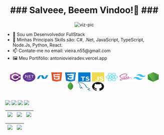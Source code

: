 <h1 align="center">### Salveee, Beeem Vindoo!👋 ###</h1>

<div align="center">
  <img margin="10" align="center" alt="viz-pic" height="200" width="480" src="https://cdn.discordapp.com/attachments/703646137663619152/989939908179288134/yodinha.gif">
</div>

<ul>
<li>🔭 Sou um Desenvolvedor FullStack</li>
<li>🌱 Minhas Principais Skills são: C#, .Net, JavaScript, TypeScript, Node.Js, Python, React.</li>
<li>📫 Contate-me no email: vieira.n55@gmail.com</li>
<li>🖼️ Meu Portifólio: antoniovieiradev.vercel.app </li>
</ul>
  
<div style="display: inline_block" align="center"><br>

  
  
  <img align="center" alt="viz-HTML" height="30" width="40" src="https://github.com/devicons/devicon/blob/master/icons/csharp/csharp-original.svg">
  <img align="center" alt="viz-HTML" height="30" width="40" src="https://github.com/devicons/devicon/blob/master/icons/dotnetcore/dotnetcore-original.svg">
  <img align="center" alt="viz-HTML" height="30" width="40" src="https://github.com/devicons/devicon/blob/master/icons/dot-net/dot-net-original.svg">
  <img align="center" alt="viz-HTML" height="30" width="40" src="https://raw.githubusercontent.com/devicons/devicon/master/icons/html5/html5-original.svg">
  <img align="center" alt="viz-CSS" height="30" width="40" src="https://raw.githubusercontent.com/devicons/devicon/master/icons/css3/css3-original.svg">
  <img align="center" alt="viz-Ts" height="30" width="40" src="https://raw.githubusercontent.com/devicons/devicon/master/icons/typescript/typescript-plain.svg">
  <img align="center" alt="viz-Js" height="30" width="40" src="https://raw.githubusercontent.com/devicons/devicon/master/icons/javascript/javascript-plain.svg">
  <img align="center" alt="viz-React" height="30" width="40" src="https://raw.githubusercontent.com/devicons/devicon/master/icons/react/react-original.svg">
  <img align="center" alt="viz-Sass" height="30" width="40" src="https://github.com/devicons/devicon/blob/master/icons/sass/sass-original.svg">
  <img align="center" alt="viz-Tail" height="30" width="40" src="https://github.com/devicons/devicon/blob/master/icons/tailwindcss/tailwindcss-plain.svg">
  <img align="center" alt="viz-Node" height="30" width="40" src="https://github.com/devicons/devicon/blob/master/icons/nodejs/nodejs-original.svg">
  <img align="center" alt="viz-Mongo" height="30" width="40" src="https://github.com/devicons/devicon/blob/master/icons/mongodb/mongodb-original.svg">
  <img align="center" alt="viz-Sql" height="30" width="40" src="https://github.com/devicons/devicon/blob/master/icons/mysql/mysql-original.svg">
  <img align="center" alt="viz-Git" height="30" width="40" src="https://github.com/devicons/devicon/blob/master/icons/github/github-original.svg">
  
</div>
  
  ##
  
  <div>
  <a href="https://instagram.com/al_vieirah" target="_blank"><img src="https://img.shields.io/badge/-Instagram-%23E4405F?style=for-the-badge&logo=instagram&logoColor=white" target="_blank"></a>
    <a href="https://twitter.com/catar_sy" target="_blank"><img src="https://img.shields.io/badge/Twitter-1DA1F2?style=for-the-badge&logo=twitter&logoColor=white" target="_blank"></a> 
  <a href = "mailto:contatovieira.n55@gmail.com"><img src="https://img.shields.io/badge/-Gmail-%23333?style=for-the-badge&logo=gmail&logoColor=white" target="_blank"></a>
  <a href="https://www.linkedin.com/in/antoniov55" target="_blank"><img src="https://img.shields.io/badge/-LinkedIn-%230077B5?style=for-the-badge&logo=linkedin&logoColor=white" target="_blank"></a>   
  </div>
  

| ![](http://github-profile-summary-cards.vercel.app/api/cards/stats?username=vieiran55&theme=nord_dark) | ![](http://github-profile-summary-cards.vercel.app/api/cards/repos-per-language?username=vieiran55&hide=Html&theme=nord_dark) | ![](http://github-profile-summary-cards.vercel.app/api/cards/most-commit-language?username=vieiran55&theme=nord_dark) |
| :-: | :-: | :-: |

| ![](http://github-profile-summary-cards.vercel.app/api/cards/profile-details?username=vieiran55&theme=nord_dark) | ![](https://github-readme-streak-stats.herokuapp.com/?user=vieiran55&hide_border=true&date_format=M%20j%5B%2C%20Y%5D&background=2D3742&stroke=2D3742&ring=6bbbca&fire=6bbbca&currStreakNum=fff&sideNums=6bbbca&currStreakLabel=6bbbca&sideLabels=fff&dates=fff) |
| :-: | :-: |

